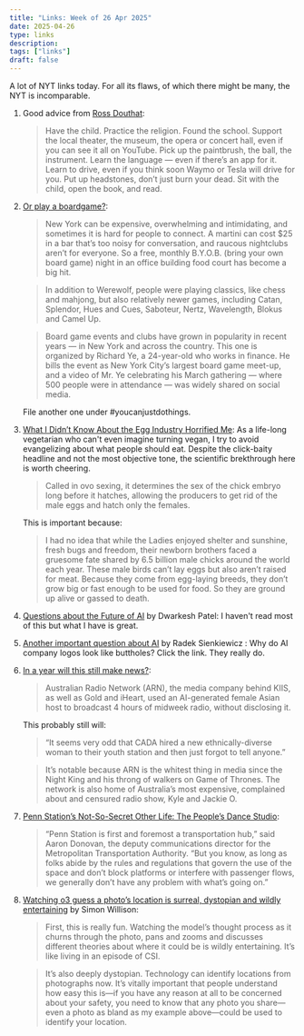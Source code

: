 ```yaml
---
title: "Links: Week of 26 Apr 2025"
date: 2025-04-26
type: links
description:
tags: ["links"]
draft: false
---
```


A lot of NYT links today. For all its flaws, of which there might be many, the NYT is incomparable. 
1. Good advice from [Ross Douthat](https://www.nytimes.com/2025/04/19/opinion/extinction-technology-culture.html?smid=nytcore-ios-share&sgrp=c&pvid=C1873161-08B0-4007-9849-B340D5D3C3C7): 
    > Have the child. Practice the religion. Found the school. Support the local theater, the museum, the opera or concert hall, even if you can see it all on YouTube. Pick up the paintbrush, the ball, the instrument. Learn the language — even if there’s an app for it. Learn to drive, even if you think soon Waymo or Tesla will drive for you. Put up headstones, don’t just burn your dead. Sit with the child, open the book, and read.

2. [Or play a boardgame?](https://www.nytimes.com/2025/04/19/nyregion/new-york-city-giant-game-night.html?smid=nytcore-ios-share&sgrp=c&pvid=664EA55A-E2EC-45AA-83DA-09E940368115):
    > New York can be expensive, overwhelming and intimidating, and sometimes it is hard for people to connect. A martini can cost $25 in a bar that’s too noisy for conversation, and raucous nightclubs aren’t for everyone. So a free, monthly B.Y.O.B. (bring your own board game) night in an office building food court has become a big hit.

    >In addition to Werewolf, people were playing classics, like chess and mahjong, but also relatively newer games, including Catan, Splendor, Hues and Cues, Saboteur, Nertz, Wavelength, Blokus and Camel Up.

    >Board game events and clubs have grown in popularity in recent years — in New York and across the country. This one is organized by Richard Ye, a 24-year-old who works in finance. He bills the event as New York City’s largest board game meet-up, and a video of Mr. Ye celebrating his March gathering — where 500 people were in attendance — was widely shared on social media.

    File another one under #youcanjustdothings.

3. [What I Didn’t Know About the Egg Industry Horrified Me](https://www.nytimes.com/2025/04/19/opinion/eggs-chicken-in-ovo-sexing.html?smid=nytcore-ios-share&sgrp=c&pvid=95177B9E-C2E0-4AD3-8687-16818497ABBA): As a life-long vegetarian who can't even imagine turning vegan, I try to avoid evangelizing about what people should eat. Despite the click-baity headline and not the most objective tone, the scientific brekthrough here is worth cheering. 
    > Called in ovo sexing, it determines the sex of the chick embryo long before it hatches, allowing the producers to get rid of the male eggs and hatch only the females.

    This is important because: 

    >I had no idea that while the Ladies enjoyed shelter and sunshine, fresh bugs and freedom, their newborn brothers faced a gruesome fate shared by 6.5 billion male chicks around the world each year. These male birds can’t lay eggs but also aren’t raised for meat. Because they come from egg-laying breeds, they don’t grow big or fast enough to be used for food. So they are ground up alive or gassed to death.


4. [Questions about the Future of AI](https://www.dwarkesh.com/p/questions-about-ai) by Dwarkesh Patel: I haven't read most of this but what I have is great. 

5. [Another important question about AI](https://velvetshark.com/ai-company-logos-that-look-like-buttholes) by Radek Sienkiewicz
: Why do AI company logos look like buttholes? Click the link. They really do.

6. [In a year will this still make news?](https://www.startupdaily.net/topic/artificial-intelligence-machine-learning/eye-thy-with-my-ai-australian-radio-network-digitises-diversity-with-an-artificially-generated-asian-female-presenter/):
    > Australian Radio Network (ARN), the media company behind KIIS, as well as Gold and iHeart, used an AI-generated female Asian host to broadcast 4 hours of midweek radio, without disclosing it.

    This probably still will: 

    > “It seems very odd that CADA hired a new ethnically-diverse woman to their youth station and then just forgot to tell anyone.”

    > It’s notable because ARN is the whitest thing in media since the Night King and his throng of walkers on Game of Thrones. The network is also home of Australia’s most expensive, complained about and censured radio show, Kyle and Jackie O. 


7. [Penn Station’s Not-So-Secret Other Life: The People’s Dance Studio](https://www.nytimes.com/2025/04/24/arts/dance/penn-station-dancers.html?smid=nytcore-ios-share&sgrp=c&pvid=0AC58D8E-9275-47B9-985B-BA17C9DF0E0E): 
    > “Penn Station is first and foremost a transportation hub,” said Aaron Donovan, the deputy communications director for the Metropolitan Transportation Authority. “But you know, as long as folks abide by the rules and regulations that govern the use of the space and don’t block platforms or interfere with passenger flows, we generally don’t have any problem with what’s going on.”

8. [Watching o3 guess a photo’s location is surreal, dystopian and wildly entertaining](https://simonwillison.net/2025/Apr/26/o3-photo-locations/#atom-everything) by Simon Willison: 
    > First, this is really fun. Watching the model’s thought process as it churns through the photo, pans and zooms and discusses different theories about where it could be is wildly entertaining. It’s like living in an episode of CSI.

    > It’s also deeply dystopian. Technology can identify locations from photographs now. It’s vitally important that people understand how easy this is—if you have any reason at all to be concerned about your safety, you need to know that any photo you share—even a photo as bland as my example above—could be used to identify your location.






